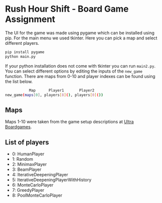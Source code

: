 # Rush Hour Shift - Board Game Assignment

The UI for the game was made using pygame which can be installed using pip. For the main menu we used tkinter. Here you can pick a map and select different players.

```sh
pip install pygame
python main.py
```

If your python installation does not come with tkinter you can run ```main2.py```. You can select different options by editing the inputs of the ```new_game``` function. There are maps from 0-10 and player indexes can be found using the list below.

```sh
           Map      Player1       Player2
new_game(maps[0], players[8](), players[0]())
```

## Maps

Maps 1-10 were taken from the game setup descriptions at [Ultra Boardgames](https://www.ultraboardgames.com/rush-hour-shift/game-rules.php).

## List of players

- 0: HumanPlayer
- 1: Random
- 2: MinimaxPlayer
- 3: BeamPlayer
- 4: IterativeDeepeningPlayer
- 5: IterativeDeepeningPlayerWithHistory
- 6: MonteCarloPlayer
- 7: GreedyPlayer
- 8: PoolMonteCarloPlayer
